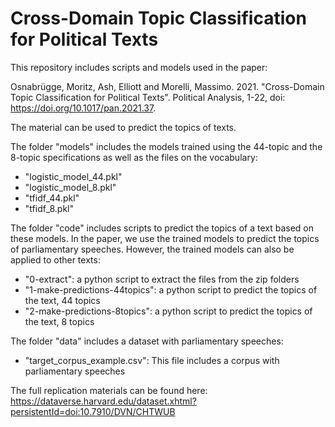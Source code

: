 # Cross-Domain Topic Classification for Political Texts

This repository includes scripts and models used in the paper:

Osnabrügge, Moritz, Ash, Elliott and Morelli, Massimo. 2021. "Cross-Domain Topic Classification for Political Texts". Political Analysis, 1-22, doi: https://doi.org/10.1017/pan.2021.37.

The material can be used to predict the topics of texts. 

The folder "models" includes the models trained using the 44-topic and the 8-topic specifications as well as the files on the vocabulary:
- "logistic_model_44.pkl"
- "logistic_model_8.pkl"
- "tfidf_44.pkl"
- "tfidf_8.pkl"

The folder "code" includes scripts to predict the topics of a text based on these models. In the paper, we use the trained models to predict the topics of parliamentary speeches. However, the trained models can also be applied to other texts:
- "0-extract": a python script to extract the files from the zip folders
- "1-make-predictions-44topics": a python script to predict the topics of the text, 44 topics
- "2-make-predictions-8topics": a python script to predict the topics of the text, 8 topics

The folder "data" includes a dataset with parliamentary speeches:
- "target_corpus_example.csv": This file includes a corpus with parliamentary speeches

The full replication materials can be found here:
https://dataverse.harvard.edu/dataset.xhtml?persistentId=doi:10.7910/DVN/CHTWUB

